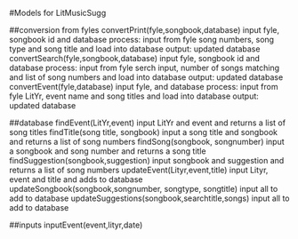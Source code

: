 #Models for LitMusicSugg


##conversion from fyles
convertPrint(fyle,songbook,database)
     input fyle, songbook id and database
     process: input from fyle song numbers, song type and song title and load into database
     output: updated database
convertSearch(fyle,songbook,database)
     input fyle, songbook id and database
     process: input from fyle serch input, number of songs matching and list of song numbers and load into database
     output: updated database
convertEvent(fyle,database)
     input fyle, and database
     process: input from fyle LitYr, event name and song titles and load into database
     output: updated database

##database
findEvent(LitYr,event)
     input LitYr and event and returns a list of song titles
findTitle(song title, songbook)
     input a song title and songbook and returns a list of song numbers
findSong(songbook, songnumber)
     input a songbook and song number and returns a song title
findSuggestion(songbook,suggestion)
     input songbook and suggestion and returns a list of song numbers
updateEvent(Lityr,event,title)
     input Lityr, event and title and adds to database
updateSongbook(songbook,songnumber, songtype, songtitle)
     input all to add to database
updateSuggestions(songbook,searchtitle,songs)
     input all to add to database

##inputs
inputEvent(event,lityr,date)